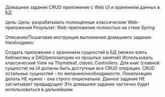 Домашнее задание
CRUD приложение с Web UI и хранением данных в БД

Цель:
Цель: разрабатывать полноценные классические Web-приложения
Результат: Web-приложение полностью на стеке Spring

Описание/Пошаговая инструкция выполнения домашнего задания:
Необходимо:

Создать приложение с хранением сущностей в БД (можно взять библиотеку и DAO/репозитории из прошлых занятий)
Использовать классический View на Thymeleaf, classic Controllers.
Для книг (главной сущности) на UI должны быть доступные все CRUD операции. CRUD остальных сущностей - по желанию/необходимости.
Локализацию делать НЕ нужно - она строго опциональна. Данное задание НЕ засчитывает предыдущие! Это домашнее задание частично будет использоваться в дальнейшем